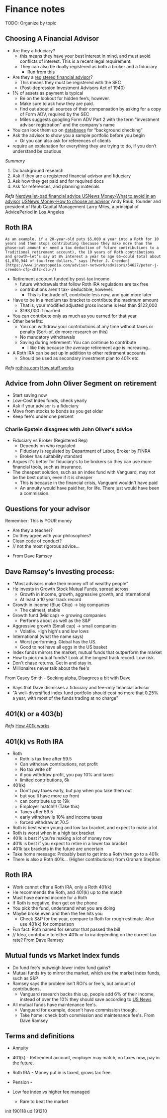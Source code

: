 Finance notes
=======


TODO: Organize by topic

Choosing A Financial Advisor
---------

* Are they a fiduciary?
    * this means they have your best interest in mind, and must avoid conflicts of interest. This is a recent legal requirement. 
    * They can also be dually registered as both a broker and a fiduciary
        * Run from this
* Are they a [registered financial advisor](https://money.usnews.com/investing/articles/2017-05-17/what-is-a-registered-investment-advisor)?
    * This means they must be registered with the SEC
    * (Post-depression Investment Advisors Act of 1940)
* 1% of assets as payment is typical
    * Be on the lookout for hidden fee’s, however. 
    * Make sure to ask how they are paid.
    * find out about all sources of their compensation by asking for a copy of Form ADV, required by the SEC
    * Miles suggests googling Form ADV Part 2 with the term "investment adviser registration" and the company's name
* You can look them up on [databases](Brokercheck.finra.org) for “background checking”
* Ask the advisor to show you a sample portfolio before you begin
    * Or you can also ask for references of clients
* require an explanation for everything they are trying to do, if you don’t understand be cautious

_Summary_
1. Do background research
2. Ask if they are a registered financial advisor and fiduciary
3. Ask how they get paid and for required docs
4. Ask for references, and planning materials


_Refs_
[Nerdwallet-bad financial advice ](https://www.nerdwallet.com/article/5-signs-youre-getting-bad-financial-advice)
[USNews Money-What to avoid in an advisor](https://money.usnews.com/investing/articles/2017-06-07/6-signs-your-financial-advisor-is-terrible)
[USNews Money-How to choose an advisor](https://money.usnews.com/money/personal-finance/mutual-funds/slideshows/your-7-step-checklist-to-choosing-a-financial-advisor)
Andy Raub, founder and president of Raub Capital Management
Larry Miles, a principal of AdvicePeriod in Los Angeles


Roth IRA
---------
`As an example, if a 20-year-old puts $5,000 a year into a Roth for 10 years and then stops contributing (because they make more than the phase-out amount or need a tax deduction of future contributions to a Traditional retirement account), the 10 years of Roth contributions and growth—let’s say at 8% interest a year to age 65—could total about $1,070,944 of tax-free dollars,” says [Peter J. Creedon](https://www.investopedia.com/advisor-network/advisors/54627/peter-j-creedon-cfp-chfc-clu-/)`

* Retirement account funded by post-tax income
    * future withdrawals that follow Roth IRA regulations are tax free
    * contributions aren't tax- deductible, however.
        * This is the trade off, contribute less now, and gain more later
* Have to be in a medium tax bracket to contribute the maximum amount
    * That is, your modified adjusted gross income is less than $122,000
    * $193,000 if married
* You can contribute only as much as you earned for that year
* Other benefits:
    * You can withdraw your contributions at any time without taxes or penalty (Sort-of, do more research on this)
    * No mandatory withdrawals
    * Saving during retirement: You can continue to contribute
        * I like this because the average retirement age is increasing...
* A Roth IRA can be set up in addition to other retirement accounts
    * Should be used as secondary investment plan to 401k etc. 

_Refs_
[rothira.com](https://www.rothira.com/what-is-a-roth-ira)
[How stuff works](https://money.howstuffworks.com/personal-finance/retirement-planning/roth-ira4.htm)


Advice from John Oliver Segment on retirement 
---------

* Start saving now 
* Low-Cost Index funds, check yearly
* Ask if your advisor is a fiduciary
* Move from stocks to bonds as you get older
* Keep fee's under one percent


### Charlie Epstein disagrees with John Oliver's advice
* Fiduciary vs Broker (Registered Rep)
    * Depends on who regulated
    * Fiduciary is regulated by Department of Labor, Broker by FINRA
    * Broker has suitability standard
* Argues it's better for fiduciary's to be brokers so they can use more financial tools, such as insurance. 
* The cheapest solution, such as an index fund with Vanguard, may not be the best option, even if it is cheaper
    * This is because in the financial crisis, Vanguard wouldn't have paid
    * An annuity would have paid her, for life. There just would have been a commission. 


Questions for your advisor 
---------

Remember: This is YOUR money
* Are they a teacher?
* Do they agree with your philosophies?
* Clean code of conduct?
* // not the most rigorous advice...
- From Dave Ramsey


Dave Ramsey's investing process:
---------

* "Most advisors make their money off of wealthy people"
* He invests in Growth Stock Mutual Funds, spread across:
    * Growth in income, growth, aggressive growth, and international
    * At least a 10 year track record
* Growth in income (Blue Chip) -> big companies
    * The calmest, stable
* Growth fund (Mid cap) -> growing companies	
    * Performs about as well as the S&P
* Aggressive growth (Small cap) -> small companies
    * Volatile. High high's and low lows
* International (what the name says)
    * Worst performing. Global has the US. 
    * Good to not have all eggs in the US basket
* Index funds mirrors the market, mutual funds that outperform the market
* How to pick mutual funds? Look at the longest track record. Low risk.
* Don't chase returns. Get in and stay in. 
* Millionaires never talk about the fee's

From Casey Smith - [Seeking alpha](https://seekingalpha.com/article/2847756-why-dave-ramsey-is-wrong), Disagrees a bit with Dave
* Says that Dave dismisses a fiduciary and fee-only financial advisor
* "A well-diversified index fund portfolio should cost no more that 0.25% a year, with most of the funds trading at no charge"


401(k) or a 403(b)
---------

_Refs_
[How 401k works](https://money.howstuffworks.com/personal-finance/retirement-planning/401k.htm)


401(k) vs Roth IRA
---------

* Roth
    * Roth is tax free after 59.5
    * Can withdraw contributions, not profit
    * No tax write off
    * if you withdraw profit, you pay 10% and taxes
    * limited contributions, 6k
* 401(k)
    * Don't pay taxes early, but pay when you take them out
    * but you'll have more up front
    * can contribute up to 19k
    * Employer match!!! (Take this)
    * Taxes after 59.5
    * early withdraw is 10% and income taxes
    * forced withdraw at 70.5
* Roth is best when young and low tax bracket, and expect to make a lot
* Roth is worst when in a high tax bracket
* 401k is best if you're making a lot of money now
* 401k is best if you expect to retire in a lower tax bracket
* 401k tax brackets in the future are uncertain
* Take home message: Probably best to get into a Roth then go to a 401k
* There is also a Roth 401k... (Higher contributions)
from Graham Stephan

Roth IRA 
---------

* Work cannot offer a Roth IRA, only a Roth 401(k)
* He recommends the Roth, and 401(k) up to the match
* Must have earned income for a Roth
* If Roth is negative, then get on the phone
* You pick the fund, understand what you are doing
* Maybe broke even and then the fee hits you
    * Check S&P for the year, compare to Roth for rough estimate. Also use 401(k) for comparison
* Fun fact: Roth named for senator that passed the bill
* // Idea, contribute to either 401k or to ira depending on the current tax rate? 
From Dave Ramsey


Mutual funds vs Market Index funds
---------

* Do fund fee's outweigh lower index fund gains?
* Mutual funds try to mirror the market, which are the market index funds, such as S&P
* Ramsey says the problem isn't ROI's or fee's, but amount of contributions. 
    * Vanguard research backs this up, people add 6% of their income, instead of over the 10% they should save according to [US News](https://money.usnews.com/money/retirement/401ks/articles/how-much-should-you-contribute-to-a-401-k)
* All mutual funds have maintenance fee's. 
    * Vanguard for example, doesn't have commission though. 
    * Take home: check both commission and maintenance fee's. 
From Dave Ramsey


Terms and definitions
---------

* Annuity
* 401(k) - Retirement account, employer may match, no taxes now, pay in the future. 
* Roth IRA - Money put in is taxed, grows tax free. 
* Pension - 

* Low fee index vs higher fee managed
    * Rare to beat the market

init 190118
ud 191210